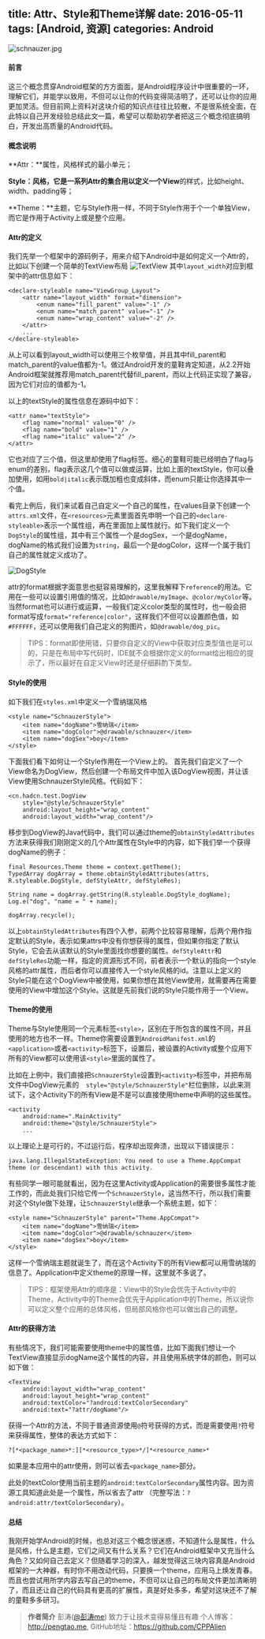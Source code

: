title: Attr、Style和Theme详解
date: 2016-05-11
tags: [Android, 资源]
categories: Android
---
![schnauzer.jpg](http://upload-images.jianshu.io/upload_images/1362430-8cf211b690ac6e53.jpg?imageMogr2/auto-orient/strip%7CimageView2/2/w/1240)
#### 前言
这三个概念贯穿Android框架的方方面面，是Android程序设计中很重要的一环，理解它们，并能学以致用，不但可以让你的代码变得简洁明了，还可以让你的应用更加灵活。但目前网上资料对这块介绍的知识点往往比较散，不是很系统全面，在此特以自己开发经验总结此文一篇，希望可以帮助初学者把这三个概念彻底搞明白，开发出高质量的Android代码。

#### 概念说明
**Attr：**属性，风格样式的最小单元；

**Style：**风格，它是一系列Attr的集合用以定义一个**View**的样式，比如height、width、padding等；

**Theme：**主题，它与Style作用一样，不同于Style作用于个一个单独View，而它是作用于Activity上或是整个应用。

#### Attr的定义
我们先举一个框架中的源码例子，用来介绍下Android中是如何定义一个Attr的，比如以下创建一个简单的TextView布局
![TextView](http://upload-images.jianshu.io/upload_images/1362430-c6e09469e9f1b771.jpg?imageMogr2/auto-orient/strip%7CimageView2/2/w/1240)
其中`layout_width`对应到框架中的attr信息如下：
```
<declare-styleable name="ViewGroup_Layout">
	<attr name="layout_width" format="dimension">
	    <enum name="fill_parent" value="-1" />
	    <enum name="match_parent" value="-1" />
	    <enum name="wrap_content" value="-2" />
	</attr>
	...
</declare-styleable>
```
从上可以看到layout_width可以使用三个枚举值，并且其中fill_parent和match_parent的value值都为-1。做过Android开发的童鞋肯定知道，从2.2开始Android框架就推荐用match_parent代替fill_parent，而以上代码正实现了兼容，因为它们对应的值都为-1。

以上的textStyle的属性信息在源码中如下：

```
<attr name="textStyle">
    <flag name="normal" value="0" />
    <flag name="bold" value="1" />
    <flag name="italic" value="2" />
</attr>
```
它也对应了三个值，但这里却使用了flag标签。细心的童鞋可能已经明白了flag与enum的差别，flag表示这几个值可以做或运算，比如上面的textStyle，你可以叠加使用，如用`bold|italic`表示既加粗也变成斜体，而enum只能让你选择其中一个值。

看完上例后，我们来试着自己自定义一个自己的属性，在values目录下创建一个`attrs.xml`文件，在`<resources>`元素里面首先申明一个自己的`<declare-styleable>`表示一个属性组，再在里面加上属性就行。如下我们定义一个`DogStyle`的属性组，其中有三个属性一个是dogSex，一个是dogName，dogName的格式我们设置为`string`，最后一个是dogColor，这样一个属于我们自己的属性就定义成功了。


![DogStyle](http://upload-images.jianshu.io/upload_images/1362430-673719a0599319cd.jpg?imageMogr2/auto-orient/strip%7CimageView2/2/w/1240)

attr的format根据字面意思也挺容易理解的，这里我解释下`reference`的用法。它用在一些可以设置引用值的情况，比如`@drawable/myImage`、`@color/myColor`等。当然format也可以进行或运算，一般我们定义color类型的属性时，也一般会把format写成`format="reference|color"`，这样我们不但可以设置颜色值，如`#FFFFFF`，还可以使用我们自己定义的狗图片，如`@drawable/dog_pic`。

>TIPS：format即使用错，只要你自定义的View中获取对应类型值也是可以的，只是在布局中写代码时，IDE就不会根据你定义的format给出相应的提示了，所以最好在自定义View时还是仔细斟酌下类型。

#### Style的使用
如下我们在`styles.xml`中定义一个雪纳瑞风格
```
<style name="SchnauzerStyle">
    <item name="dogName">雪纳瑞</item>
    <item name="dogColor">@drawable/schnauzer</item>
    <item name="dogSex">boy</item>
</style>
```

下面我们看下如何让一个Style作用在一个View上的。
首先我们自定义了一个View命名为DogView，然后创建一个布局文件中加入该DogView视图，并让该View使用SchnauzerStyle风格。代码如下：
```
<cn.hadcn.test.DogView
    style="@style/SchnauzerStyle"
    android:layout_height="wrap_content"
    android:layout_width="wrap_content"/>
```
移步到DogView的Java代码中，我们可以通过theme的`obtainStyledAttributes`方法来获得我们刚刚定义的几个Attr属性在Style中的内容，如下我们举一个获得dogName的例子：
```
final Resources.Theme theme = context.getTheme();
TypedArray dogArray = theme.obtainStyledAttributes(attrs, R.styleable.DogStyle, defStyleAttr, defStyleRes);

String name = dogArray.getString(R.styleable.DogStyle_dogName);
Log.e("dog", "name = " + name);

dogArray.recycle();
```
以上`obtainStyledAttributes`有四个入参，前两个比较容易理解，后两个用作指定默认的Style，表示如果attrs中没有你想获得的属性，但如果你指定了默认Style，它会去从该默认的Style里面找你想要的属性。`defStyleAttr`和`defStyleRes`功能一样，指定的资源形式不同，前者表示一个默认的指向一个style风格的attr属性，而后者你可以直接传入一个style风格的id。注意以上定义的Style只能在这个DogView中被使用，如果你想在其他View使用，就需要再在需要使用的View中增加这个Style。这就是先前我们说的Style只能作用于一个View。


#### Theme的使用
Theme与Style使用同一个元素标签`<style>`，区别在于所包含的属性不同，并且使用的地方也不一样。Theme你需要设置到`AndroidManifest.xml`的`<application>`或者`<activity>`标签下，设置后，被设置的Activity或整个应用下所有的View都可以使用该`<style>`里面的属性了。

比如在上例中，我们直接把`SchnauzerStyle`设置到`<activity>`标签中，并把布局文件中DogView元素的`  style="@style/SchnauzerStyle"`栏位删除，以此来测试下，这个Activity下的所有View是不是可以直接使用theme中声明的这些属性。
```
<activity
    android:name=".MainActivity"
    android:theme="@style/SchnauzerStyle">
    ...
```

以上理论上是可行的，不过运行后，程序却出现奔溃，出现以下错误提示：
```
java.lang.IllegalStateException: You need to use a Theme.AppCompat theme (or descendant) with this activity.
```
有些同学一眼可能就看出，因为在这里Activity或Application的需要很多属性才能工作的，而此处我们只给它传一个`SchnauzerStyle`，这当然不行，所以我们需要对这个Style做下处理，让`SchnauzerStyle`继承一个系统主题，如下：
```
<style name="SchnauzerStyle" parent="Theme.AppCompat">
    <item name="dogName">雪纳瑞</item>
    <item name="dogColor">@drawable/schnauzer</item>
    <item name="dogSex">boy</item>
</style>
```
这样一个雪纳瑞主题就诞生了，而在这个Activity下的所有View都可以用雪纳瑞的信息了。Application中定义theme的原理一样，这里就不多说了。

>TIPS：框架使用Attr的顺序是：View中的Style会优先于Activity中的Theme，Activity中的Theme会优先于Application中的Theme，所以说你可以定义整个应用的总体风格，但局部风格你也可以做出自己的调整。

#### Attr的获得方法
有些情况下，我们可能需要使用theme中的属性值，比如下面我们想让一个TextView直接显示dogName这个属性的内容，并且使用系统字体的颜色，则可以如下做：
```
<TextView
    android:layout_width="wrap_content"
    android:layout_height="wrap_content"
    android:textColor="?android:textColorSecondary"
    android:text="?attr/dogName"/>
```

获得一个Attr的方法，不同于普通资源使用`@`符号获得的方式，而是需要使用`?`符号来获得属性，整体的表达方式如下：
```
?[*<package_name>*:][*<resource_type>*/]*<resource_name>*
```
如果是本应用中的attr使用，则可以省去`<package_name>`部分。

此处的textColor使用当前主题的`android:textColorSecondary`属性内容。因为资源工具知道此处是一个属性，所以省去了attr （完整写法：`?android:attr/textColorSecondary`）。

#### 总结
我刚开始学Android的时候，也总对这三个概念很迷惑，不知道什么是属性，什么是风格，什么是主题，它们之间又有什么关系？它们在Android框架中又充当什么角色？又如何自己去定义？但随着学习的深入，越发觉得这三块内容真是Android框架的一大神器，有时你不用改动代码，只要换一个theme，应用马上焕发青春。而且也尝试用所学内容去写自己的theme，不但可以让自己的布局文件更加清晰明了，而且还让自己的代码具有更高的扩展性，真是好处多多，希望对这块还不了解的童鞋多多研习。

>**作者简介**
彭涛([@彭涛me](http://weibo.com/creaspan)) 致力于让技术变得易懂且有趣
个人博客：http://pengtao.me, GitHub地址：https://github.com/CPPAlien
